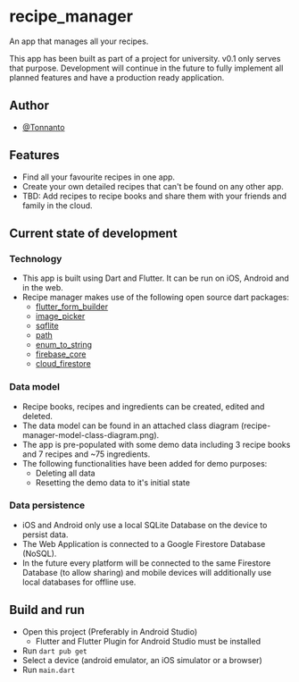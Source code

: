 # recipe_manager

An app that manages all your recipes.

This app has been built as part of a project for university.
v0.1 only serves that purpose. 
Development will continue in the future to fully implement all planned features and have a production ready application.

## Author
- [@Tonnanto](https://www.github.com/Tonnanto)

## Features
- Find all your favourite recipes in one app.
- Create your own detailed recipes that can't be found on any other app.
- TBD: Add recipes to recipe books and share them with your friends and family in the cloud.

## Current state of development
### Technology
- This app is built using Dart and Flutter. It can be run on iOS, Android and in the web.
- Recipe manager makes use of the following open source dart packages:
    - [flutter_form_builder](https://pub.dev/packages/flutter_form_builder)
    - [image_picker](https://pub.dev/packages/image_picker)
    - [sqflite](https://pub.dev/packages/sqflite)
    - [path](https://pub.dev/packages/path)
    - [enum_to_string](https://pub.dev/packages/enum_to_string)
    - [firebase_core](https://pub.dev/packages/firebase_core)
    - [cloud_firestore](https://pub.dev/packages/cloud_firestore)

### Data model
- Recipe books, recipes and ingredients can be created, edited and deleted.
- The data model can be found in an attached class diagram (recipe-manager-model-class-diagram.png).
- The app is pre-populated with some demo data including 3 recipe books and 7 recipes and ~75 ingredients.
- The following functionalities have been added for demo purposes:
    - Deleting all data
    - Resetting the demo data to it's initial state

### Data persistence
- iOS and Android only use a local SQLite Database on the device to persist data.
- The Web Application is connected to a Google Firestore Database (NoSQL).
- In the future every platform will be connected to the same Firestore Database (to allow sharing) and mobile devices will additionally use local databases for offline use.

## Build and run
- Open this project (Preferably in Android Studio)
    - Flutter and Flutter Plugin for Android Studio must be installed
- Run `dart pub get`
- Select a device (android emulator, an iOS simulator or a browser)
- Run `main.dart`

